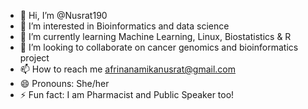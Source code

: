 - 👋 Hi, I’m @Nusrat190
- 👀 I’m interested in Bioinformatics and data science
- 🌱 I’m currently learning Machine Learning, Linux, Biostatistics & R
- 💞️ I’m looking to collaborate on cancer genomics and bioinformatics project
- 📫 How to reach me afrinanamikanusrat@gmail.com
- 😄 Pronouns: She/her
- ⚡ Fun fact: I am Pharmacist and Public Speaker too!

<!---
Nusrat190/Nusrat190 is a ✨ special ✨ repository because its `README.md` (this file) appears on your GitHub profile.
You can click the Preview link to take a look at your changes.
--->
